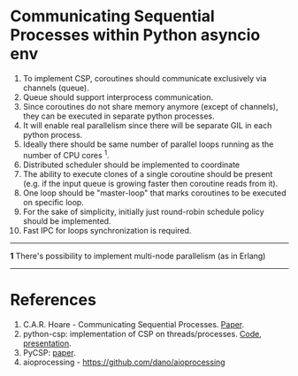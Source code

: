 Communicating Sequential Processes within Python asyncio env
===========================================================

1. To implement CSP, coroutines should communicate exclusively via channels (queue).
1. Queue should support interprocess communication.
1. Since coroutines do not share memory anymore (except of channels),
they can be executed in separate python processes.
1. It will enable real parallelism since there will be separate GIL in each python process.
1. Ideally there should be same number of parallel loops running as the number of CPU cores <sup>1</sup>.
1. Distributed scheduler should be implemented to coordinate
1. The ability to execute clones of a single coroutine should be present
 (e.g. if the input queue is growing faster then coroutine reads from it).
1. One loop should be "master-loop" that marks coroutines to be executed on specific loop.
1. For the sake of simplicity, initially just round-robin schedule policy should be implemented. 
1. Fast IPC for loops synchronization is required.

-------

**1** There's possibility to implement multi-node parallelism (as in Erlang)

------

References
==================

1. C.A.R. Hoare - Communicating Sequential Processes.
    [Paper](http://spinroot.com/courses/summer/Papers/hoare_1978.pdf).
1. python-csp: implementation of CSP on threads/processes.
    [Code](https://github.com/futurecore/python-csp), [presentation](http://arild.github.io/csp-presentation/).
1. PyCSP: [paper](http://www.wotug.org/paperdb/send_file.php?num=216).
1. aioprocessing - https://github.com/dano/aioprocessing